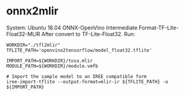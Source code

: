 # onnx2mlir
System: Ubuntu 18.04
ONNX-OpenVino Intermediate Format-TF-Lite-Float32-MLIR
After convert to TF-Lite-Float32. Run:
```shell
WORKDIR="./tfl2mlir"
TFLITE_PATH='openvino2tensorflow/model_float32.tflite'

IMPORT_PATH=${WORKDIR}/tosa.mlir
MODULE_PATH=${WORKDIR}/module.vmfb

# Import the sample model to an IREE compatible form
iree-import-tflite --output-format=mlir-ir ${TFLITE_PATH} -o ${IMPORT_PATH}

```

